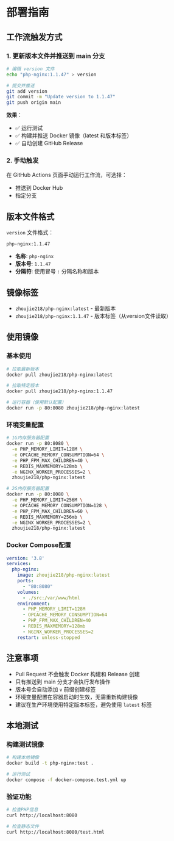 # 部署指南

## 工作流触发方式

### 1. 更新版本文件并推送到 main 分支
```bash
# 编辑 version 文件
echo "php-nginx:1.1.47" > version

# 提交并推送
git add version
git commit -m "Update version to 1.1.47"
git push origin main
```
**效果**：
- ✅ 运行测试
- ✅ 构建并推送 Docker 镜像（latest 和版本标签）
- ✅ 自动创建 GitHub Release

### 2. 手动触发
在 GitHub Actions 页面手动运行工作流，可选择：
- 推送到 Docker Hub
- 指定分支

## 版本文件格式

`version` 文件格式：
```
php-nginx:1.1.47
```

- **名称**: `php-nginx`
- **版本号**: `1.1.47`
- **分隔符**: 使用冒号 `:` 分隔名称和版本

## 镜像标签

- `zhoujie218/php-nginx:latest` - 最新版本
- `zhoujie218/php-nginx:1.1.47` - 版本标签（从version文件读取）

## 使用镜像

### 基本使用
```bash
# 拉取最新版本
docker pull zhoujie218/php-nginx:latest

# 拉取特定版本
docker pull zhoujie218/php-nginx:1.1.47

# 运行容器（使用默认配置）
docker run -p 80:8080 zhoujie218/php-nginx:latest
```

### 环境变量配置
```bash
# 1G内存服务器配置
docker run -p 80:8080 \
  -e PHP_MEMORY_LIMIT=128M \
  -e OPCACHE_MEMORY_CONSUMPTION=64 \
  -e PHP_FPM_MAX_CHILDREN=40 \
  -e REDIS_MAXMEMORY=128mb \
  -e NGINX_WORKER_PROCESSES=2 \
  zhoujie218/php-nginx:latest

# 2G内存服务器配置
docker run -p 80:8080 \
  -e PHP_MEMORY_LIMIT=256M \
  -e OPCACHE_MEMORY_CONSUMPTION=128 \
  -e PHP_FPM_MAX_CHILDREN=60 \
  -e REDIS_MAXMEMORY=256mb \
  -e NGINX_WORKER_PROCESSES=2 \
  zhoujie218/php-nginx:latest
```

### Docker Compose配置
```yaml
version: '3.8'
services:
  php-nginx:
    image: zhoujie218/php-nginx:latest
    ports:
      - "80:8080"
    volumes:
      - ./src:/var/www/html
    environment:
      - PHP_MEMORY_LIMIT=128M
      - OPCACHE_MEMORY_CONSUMPTION=64
      - PHP_FPM_MAX_CHILDREN=40
      - REDIS_MAXMEMORY=128mb
      - NGINX_WORKER_PROCESSES=2
    restart: unless-stopped
```

## 注意事项

- Pull Request 不会触发 Docker 构建和 Release 创建
- 只有推送到 main 分支才会执行发布操作
- 版本号会自动添加 `v` 前缀创建标签
- 环境变量配置在容器启动时生效，无需重新构建镜像
- 建议在生产环境使用特定版本标签，避免使用 `latest` 标签

## 本地测试

### 构建测试镜像
```bash
# 构建本地镜像
docker build -t php-nginx:test .

# 运行测试
docker compose -f docker-compose.test.yml up
```

### 验证功能
```bash
# 检查PHP信息
curl http://localhost:8080

# 检查静态文件
curl http://localhost:8080/test.html
```
